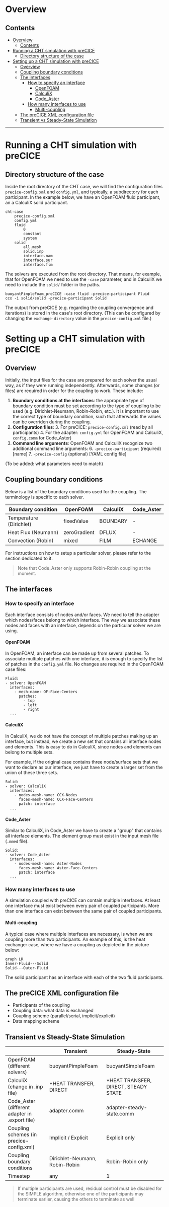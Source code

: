 

# Overview

## Contents


<!-- toc orderedList:0 -->

- [Overview](#overview)
	- [Contents](#contents)
- [Running a CHT simulation with preCICE](#running-a-cht-simulation-with-precice)
	- [Directory structure of the case](#directory-structure-of-the-case)
- [Setting up a CHT simulation with preCICE](#setting-up-a-cht-simulation-with-precice)
	- [Overview](#overview-1)
	- [Coupling boundary conditions](#coupling-boundary-conditions)
	- [The interfaces](#the-interfaces)
		- [How to specify an interface](#how-to-specify-an-interface)
			- [OpenFOAM](#openfoam)
			- [CalculiX](#calculix)
			- [Code_Aster](#code_aster)
		- [How many interfaces to use](#how-many-interfaces-to-use)
			- [Multi-coupling](#multi-coupling)
	- [The preCICE XML configuration file](#the-precice-xml-configuration-file)
	- [Transient vs Steady-State Simulation](#transient-vs-steady-state-simulation)

<!-- tocstop -->


---

# Running a CHT simulation with preCICE

## Directory structure of the case

Inside the root directory of the CHT case, we will find the configuration files `precice-config.xml` and `config.yml`, and typically, a subdirectory for each participant.  In the example below, we have an OpenFOAM fluid participant, an a CalculiX solid participant.

	cht-case
		precice-config.xml
		config.yml
		fluid
			0
			constant
			system
		solid
			all.mesh
			solid.inp
			interface.nam
			interface.sur
			interface.flm

The solvers are executed from the root directory.  That means, for example, that for OpenFOAM we need to use the `-case` parameter, and in CalculiX we need to include the `solid/` folder in the paths.

	buoyantPimpleFoam_preCICE -case fluid -precice-participant Fluid
	ccx -i solid/solid -precice-participant Solid

The output from preCICE (e.g. regarding the coupling convergence and iterations) is stored in the case's root directory.  (This can be configured by changing the `exchange-directory` value in the `precice-config.xml` file.)

# Setting up a CHT simulation with preCICE

## Overview
Initially, the input files for the case are prepared for each solver the usual way, as if they were running independently.  Afterwards, some changes (or files) are required in order for the coupling to work.  These include:

 1. **Boundary conditions at the interfaces**: the appropriate type of boundary condition must be set according to the type of coupling to be used (e.g. Dirichlet-Neumann, Robin-Robin, etc.).  It is important to use the correct type of boundary condition, such that afterwards the values can be overriden during the coupling.
 2. **Configuration files**:
	 3. For preCICE: `precice-config.xml` (read by all participants)
	 4. For the adapter: `config.yml` for OpenFOAM and CalculiX, `config.comm` for Code_Aster)
 5.  **Command line arguments**: OpenFOAM and CalculiX recognize two additional command line arguments:
	 6. `-precice-participant` (required) [name]
	 7. `-precice-config` (optional) [YAML config file]

(To be added: what parameters need to match)

## Coupling boundary conditions

Below is a list of the boundary conditions used for the coupling.  The terminology is specific to each solver.

| Boundary condition | OpenFOAM | CalculiX | Code_Aster |
|---|---|---|---|
| Temperature (Dirichlet) | fixedValue | BOUNDARY | - |
| Heat Flux (Neumann) | zeroGradient | DFLUX | - |
| Convection (Robin) | mixed | FILM | ECHANGE

For instructions on how to setup a particular solver, please refer to the section dedicated to it.

> Note that Code_Aster only supports Robin-Robin coupling at the moment.


## The interfaces

### How to specify an interface

Each interface consists of nodes and/or faces.  We need to tell the adapter which nodes/faces belong to which interface.  The way we associate these nodes and faces with an interface, depends on the particular solver we are using.

#### OpenFOAM
In OpenFOAM, an interface can be made up from several patches.  To associate multiple patches with one interface, it is enough to specify the list of patches in the `config.yml` file.  No changes are required in the OpenFOAM case files:

	Fluid:
	- solver: OpenFOAM
	  interfaces:
	    - mesh-name: OF-Face-Centers
		  patches:
		 	- top
		 	- left
			- right
	  ...


#### CalculiX

In CalculiX, we do not have the concept of multiple patches making up an interface, but instead, we create a new set that contains all interface nodes and elements.  This is easy to do in CalculiX, since nodes and elements can belong to multiple sets.

For example, if the original case contains three node/surface sets that we want to declare as our interface, we just have to create a larger set from the union of these three sets.

	Solid:
	- solver: CalculiX
	  interfaces:
	    - nodes-mesh-name: CCX-Nodes
		  faces-mesh-name: CCX-Face-Centers
		  patch: interface
	  ...

#### Code_Aster

Similar to CalculiX, in Code_Aster we have to create a "group" that contains all interface elements.  The element group must exist in the input mesh file (`.mmed` file).

	Solid:
	- solver: Code_Aster
	  interfaces:
	    - nodes-mesh-name: Aster-Nodes
		  faces-mesh-name: Aster-Face-Centers
		  patch: interface
	  ...



### How many interfaces to use

A simulation coupled with preCICE can contain multiple interfaces.  At least one interface must exist between every pair of coupled participants.  More than one interface can exist between the same pair of coupled participants.

#### Multi-coupling

A typical case where multiple interfaces are necessary, is when we are coupling more than two participants.  An example of this, is the heat exchanger case, where we have a coupling as depicted in the picture below:

```{mermaid}
graph LR
Inner-Fluid---Solid
Solid---Outer-Fluid
```

The solid participant has an interface with each of the two fluid participants.


## The preCICE XML configuration file

- Participants of the coupling
- Coupling data: what data is exchanged
- Coupling scheme (parallel/serial, implicit/explicit)
- Data mapping scheme


## Transient vs Steady-State Simulation

| | Transient | Steady-State |
| --- | --- | --- |
| OpenFOAM (different solvers) | buoyantPimpleFoam | buoyantSimpleFoam |
| CalculiX (change in .inp file) | *HEAT TRANSFER, DIRECT | *HEAT TRANSFER, DIRECT, STEADY STATE|
| Code_Aster (different adapter in .export file) | adapter.comm | adapter-steady-state.comm |
| Coupling schemes (in precice-config.xml) | Implicit / Explicit | Explicit only |
| Coupling boundary conditions | Dirichlet-Neumann, Robin-Robin | Robin-Robin only |
| Timestep | any | 1 |

> If multiple participants are used, residual control must be disabled for the SIMPLE algorithm, otherwise one of the participants may terminate earlier, causing the others to terminate as well
